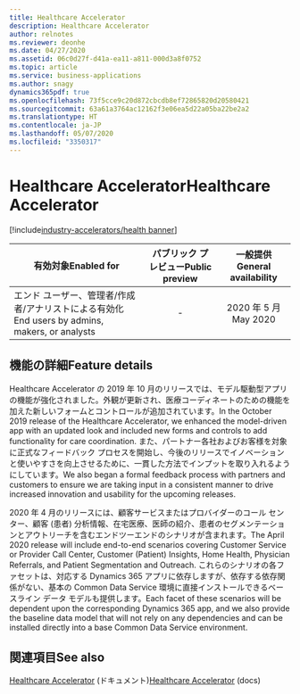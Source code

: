 ```yaml
---
title: Healthcare Accelerator
description: Healthcare Accelerator
author: relnotes
ms.reviewer: deonhe
ms.date: 04/27/2020
ms.assetid: 06c0d27f-d41a-ea11-a811-000d3a8f0752
ms.topic: article
ms.service: business-applications
ms.author: snagy
dynamics365pdf: true
ms.openlocfilehash: 73f5cce9c20d872cbcdb8ef72865820d20580421
ms.sourcegitcommit: 63a61a3764ac12162f3e06ea5d22a05ba22be2a2
ms.translationtype: HT
ms.contentlocale: ja-JP
ms.lasthandoff: 05/07/2020
ms.locfileid: "3350317"
---
```

# <a name="healthcare-accelerator"></a><span data-ttu-id="d4d12-103">Healthcare Accelerator</span><span class="sxs-lookup"><span data-stu-id="d4d12-103">Healthcare Accelerator</span></span>
[!include[industry-accelerators/health banner](../includes/industry-accelerators/health.md)]

| <span data-ttu-id="d4d12-104">有効対象</span><span class="sxs-lookup"><span data-stu-id="d4d12-104">Enabled for</span></span>    |  <span data-ttu-id="d4d12-105">パブリック プレビュー</span><span class="sxs-lookup"><span data-stu-id="d4d12-105">Public preview</span></span> | <span data-ttu-id="d4d12-106">一般提供</span><span class="sxs-lookup"><span data-stu-id="d4d12-106">General availability</span></span> | 
| ---------- | :----------: |:----------: |
|<span data-ttu-id="d4d12-107">エンド ユーザー、管理者/作成者/アナリストによる有効化</span><span class="sxs-lookup"><span data-stu-id="d4d12-107">End users by admins, makers, or analysts</span></span>|-| <span data-ttu-id="d4d12-108">2020 年 5 月</span><span class="sxs-lookup"><span data-stu-id="d4d12-108">May 2020</span></span>|


## <a name="feature-details"></a><span data-ttu-id="d4d12-109">機能の詳細</span><span class="sxs-lookup"><span data-stu-id="d4d12-109">Feature details</span></span>
<!--feature detail start -->
<span data-ttu-id="d4d12-110">Healthcare Accelerator の 2019 年 10 月のリリースでは、モデル駆動型アプリの機能が強化されました。外観が更新され、医療コーディネートのための機能を加えた新しいフォームとコントロールが追加されています。</span><span class="sxs-lookup"><span data-stu-id="d4d12-110">In the October 2019 release of the Healthcare Accelerator, we enhanced the model-driven app with an updated look and included new forms and controls to add functionality for care coordination.</span></span> <span data-ttu-id="d4d12-111">また、パートナー各社およびお客様を対象に正式なフィードバック プロセスを開始し、今後のリリースでイノベーションと使いやすさを向上させるために、一貫した方法でインプットを取り入れるようにしています。</span><span class="sxs-lookup"><span data-stu-id="d4d12-111">We also began a formal feedback process with partners and customers to ensure we are taking input in a consistent manner to drive increased innovation and usability for the upcoming releases.</span></span>

<span data-ttu-id="d4d12-112">2020 年 4 月のリリースには、顧客サービスまたはプロバイダーのコール センター、顧客 (患者) 分析情報、在宅医療、医師の紹介、患者のセグメンテーションとアウトリーチを含むエンドツーエンドのシナリオが含まれます。</span><span class="sxs-lookup"><span data-stu-id="d4d12-112">The April 2020 release will include end-to-end scenarios covering Customer Service or Provider Call Center, Customer (Patient) Insights, Home Health, Physician Referrals, and Patient Segmentation and Outreach.</span></span> <span data-ttu-id="d4d12-113">これらのシナリオの各ファセットは、対応する Dynamics 365 アプリに依存しますが、依存する依存関係がない、基本の Common Data Service 環境に直接インストールできるベースライン データ モデルも提供します。</span><span class="sxs-lookup"><span data-stu-id="d4d12-113">Each facet of these scenarios will be dependent upon the corresponding Dynamics 365 app, and we also provide the baseline data model that will not rely on any dependencies and can be installed directly into a base Common Data Service environment.</span></span>
<!--feature detail end -->










## <a name="see-also"></a><span data-ttu-id="d4d12-114">関連項目</span><span class="sxs-lookup"><span data-stu-id="d4d12-114">See also</span></span>

<!--docs start-->
<span data-ttu-id="d4d12-115">[Healthcare Accelerator](https://docs.microsoft.com/common-data-model/health-accelerator) (ドキュメント)</span><span class="sxs-lookup"><span data-stu-id="d4d12-115">[Healthcare Accelerator](https://docs.microsoft.com/common-data-model/health-accelerator) (docs)</span></span>
<!--docs end-->
